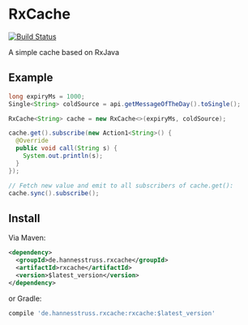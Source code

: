 # RxCache

[![Build Status](https://travis-ci.org/hannesstruss/RxCache.svg?branch=master)](https://travis-ci.org/hannesstruss/RxCache)

A simple cache based on RxJava

## Example

```java
long expiryMs = 1000;
Single<String> coldSource = api.getMessageOfTheDay().toSingle();

RxCache<String> cache = new RxCache<>(expiryMs, coldSource);

cache.get().subscribe(new Action1<String>() {
  @Override
  public void call(String s) {
    System.out.println(s);
  }
});

// Fetch new value and emit to all subscribers of cache.get():
cache.sync().subscribe();
```

## Install

Via Maven:

```xml
<dependency>
  <groupId>de.hannesstruss.rxcache</groupId>
  <artifactId>rxcache</artifactId>
  <version>$latest_version</version>
</dependency>
```

or Gradle:
```groovy
compile 'de.hannesstruss.rxcache:rxcache:$latest_version'
```
